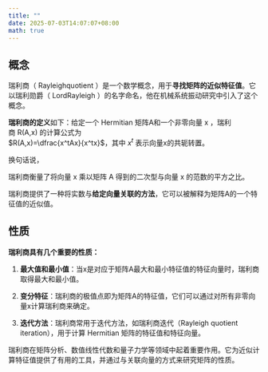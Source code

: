 ```yaml
---
title: ""
date: 2025-07-03T14:07:07+08:00
math: true
---
```


## 概念

瑞利商（ Rayleighquotient ）是一个数学概念，用于**寻找矩阵的近似特征值**。它以瑞利勋爵（ LordRayleigh ）的名字命名，他在机械系统振动研究中引入了这个概念。

**瑞利商的定义**如下：给定一个 Hermitian 矩阵A和一个非零向量 x ，瑞利商 R(A,x) 的计算公式为  
$R(A,x)=\dfrac{x^tAx}{x^tx}$，其中 $x^t$ 表示向量x的共轭转置。

换句话说，

瑞利商衡量了将向量 x 乘以矩阵 A 得到的二次型与向量 x 的范数的平方之比。

瑞利商提供了一种将实数与**给定向量关联的方法**，它可以被解释为矩阵A的一个特征值的近似值。

## 性质

**瑞利商具有几个重要的性质：**

1. **最大值和最小值**：当x是对应于矩阵A最大和最小特征值的特征向量时，瑞利商取得最大和最小值。  
    
2. **变分特征**：瑞利商的极值点即为矩阵A的特征值，它们可以通过对所有非零向量x计算瑞利商来确定。  
    
3. **迭代方法**：瑞利商常用于迭代方法，如瑞利商迭代（Rayleigh quotient iteration），用于计算 Hermitian 矩阵的特征值和特征向量。  

瑞利商在矩阵分析、数值线性代数和量子力学等领域中起着重要作用。它为近似计算特征值提供了有用的工具，并通过与关联向量的方式来研究矩阵的性质。
